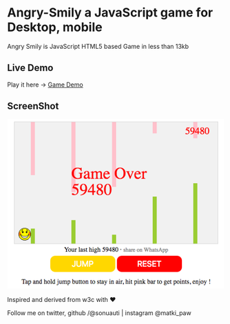 # Angry-Smily a JavaScript game for Desktop, mobile
  Angry Smily is JavaScript HTML5 based Game in less than 13kb 

## Live Demo
  Play it here -> [Game Demo](http://bit.ly/AngrySmily)
  
## ScreenShot
  ![ScreenShot](https://github.com/sonuauti/Angry-Smily/blob/master/screenshot.png)
  
  
  Inspired and derived from w3c with &hearts;
  
  Follow me on twitter, github /@sonuauti | instagram @matki_paw
  
